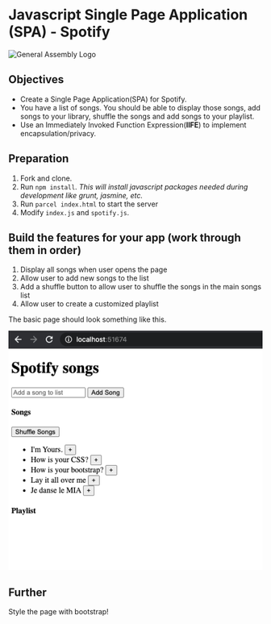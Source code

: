 # Javascript Single Page Application (SPA) - Spotify

![General Assembly Logo](http://i.imgur.com/ke8USTq.png)

## Objectives
- Create a Single Page Application(SPA) for Spotify.
- You have a list of songs. You should be able to display those songs, add songs to your library, shuffle the songs and add songs to your playlist.
- Use an Immediately Invoked Function Expression(**IIFE**) to implement encapsulation/privacy.

## Preparation
1. Fork and clone.
2. Run `npm install`.
	 *This will install javascript packages needed during development like grunt, jasmine, etc.*
3. Run `parcel index.html` to start the server
4. Modify `index.js` and `spotify.js`.

## Build the features for your app (work through them in order)
1. Display all songs when user opens the page
2. Allow user to add new songs to the list
3. Add a shuffle button to allow user to shuffle the songs in the main songs list
4. Allow user to create a customized playlist

The basic page should look something like this.

![screenshot](./screenshot.png)

## Further
Style the page with bootstrap!

